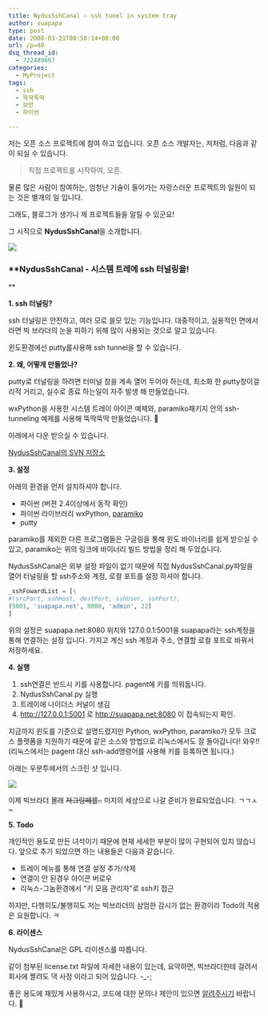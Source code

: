 ```yaml
---
title: NydusSshCanal – ssh tunel in system tray
author: suapapa
type: post
date: 2008-03-21T00:58:14+00:00
url: /p=40
dsq_thread_id:
  - 722489667
categories:
  - MyProject
tags:
  - ssh
  - 뚝딱뚝딱
  - 보안
  - 파이썬

---
```

저는 오픈 소스 프로젝트에 참여 하고 있습니다. 오픈 소스 개발자는, 저처럼, 다음과 같이 되실 수 있습니다.

> 직접 프로젝트를 시작하여, 오픈.

물론 많은 사람이 참여하는, 엄청난 기술이 들어가는 자랑스러운 프로젝트의 일원이 되는 것은 별개의 일 입니다.

그래도, 블로그가 생기니 제 프로젝트들을 알릴 수 있군요!

그 시작으로 **NydusSshCanal**을 소개합니다.

![](https://homin.dev/asset/blog/2008/03/nyduscanal.png)



### **NydusSshCanal - 시스템 트레에 ssh 터널링을!  
** 

**1. ssh 터널링?**

ssh 터널링은 안전하고, 여러 모로 쓸모 있는 기능입니다. 대중적이고, 실용적인 면에서라면 빅 브라더의 눈을 피하기 위해 많이 사용되는 것으로 알고 있습니다.

윈도환경에선 putty를사용해 ssh tunnel을 할 수 있습니다.

**2. 왜, 어떻게 만들었나?**

putty로 터널링을 하려면 터미널 창을 계속 열어 두어야 하는데, 최소화 한 putty창이걸리적 거리고, 실수로 종료 하는일이 자주 발생 해 만들었습니다.

wxPython을 사용한 시스템 트레이 아이콘 예제와, paramiko패키지 안의 ssh-tunneling 예제를 사용해 뚝딱뚝딱 만들었습니다. 🙂

아래에서 다운 받으실 수 있습니다.

[NydusSshCanal의 SVN 저장소][1]

**3. 설정**

아래의 환경을 먼저 설치하셔야 합니다.

  * 파이썬 (버젼 2.4이상에서 동작 확인)
  * 파이썬 라이브러리 wxPython, [paramiko](https://homin.dev/wiki/Paramiko)
  * putty

paramiko를 제외한 다른 프로그램들은 구글링을 통해 윈도 바이너리를 쉽게 받으실 수 있고, paramiko는 위의 링크에 바이너리 빌드 방법을 정리 해 두었습니다.

NydusSshCanal은 외부 설정 파일이 없기 때문에 직접 NydusSshCanal.py파일을 열어 터널링을 할 ssh주소와 계정, 로컬 포트를 설정 하셔야 합니다.

```python
_sshFowardList = [\
#(srcPort, sshHost, destPort, sshUser, sshPort),
(5001, 'suapapa.net', 8080, 'admin', 22)
]
```

위의 설정은 suapapa.net:8080 위치와 127.0.0.1:5001을 suapapa라는 ssh계정을 통해 연결하는 설정 입니다. 가지고 계신 ssh 계정과 주소, 연결할 로컬 포트로 바꿔서 저장하세요.

**4. 실행**

  1. ssh연결은 반드시 키를 사용합니다. pagent에 키를 띄워둡니다.
  2. NydusSshCanal.py 실행
  3. 트레이에 나이더스 커널이 생김
  4. http://127.0.0.1:5001 로 http://suapapa.net:8080 이 접속되는지 확인.

지금까지 윈도를 기준으로 설명드렸지만 Python, wxPython, paramiko가 모두 크로스 플렛폼을 지원하기 때문에 같은 소스와 방법으로 리눅스에서도 잘 돌아갑니다! 와우!!(리눅스에서는 pagent 대신 ssh-add명령어를 사용해 키를 등록하면 됩니다.)

아래는 우분투에서의 스크린 샷 입니다.

![](https://homin.dev/asset/blog/2008/03/screenshot.png)

이제 빅브라더 몰래 <strike>저그링떼를..</strike> 미지의 세상으로 나갈 준비가 완료되었습니다. ㄱㄱㅅ~

**5. Todo**

개인적인 용도로 만든 녀석이기 때문에 현재 세세한 부분이 많이 구현되어 있지 않습니다. 앞으로 추가 되었으면 하는 내용들은 다음과 같습니다.

  * 트레이 메뉴를 통해 연결 설정 추가/삭제
  * 연결이 안 된경우 아이콘 버로우
  * 리눅스-그놈환경에서 "키 모음 관리자"로 ssh키 접근

하지만, 다행히도/불행히도 저는 빅브라더의 삼엄한 감시가 없는 환경이라 Todo의 적용은 요원합니다. ㅋ

**6. 라이센스**

NydusSshCanal은 GPL 라이센스를 따릅니다.

같이 첨부된 license.txt 파일에 자세한 내용이 있는데, 요약하면, 빅브라더한테 걸려서 회사에 짤려도 댁 사정 이라고 되어 있습니다. -_-;

좋은 용도에 재밌게 사용하시고, 코드에 대한 문의나 제안이 있으면 [알려주시기](https://homin.dev/wp/?page_id=2) 바랍니다. 🙂

 [1]: https://homin.dev/svn/NydusSshCanal/